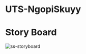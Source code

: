 # UTS-NgopiSkuyy

# Story Board
![ss-storyboard](https://github.com/user-attachments/assets/50a68365-ebd2-4142-82e2-cdab75d0295d)
